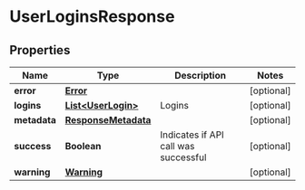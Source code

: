 

# UserLoginsResponse


## Properties

| Name | Type | Description | Notes |
|------------ | ------------- | ------------- | -------------|
|**error** | [**Error**](Error.md) |  |  [optional] |
|**logins** | [**List&lt;UserLogin&gt;**](UserLogin.md) | Logins |  [optional] |
|**metadata** | [**ResponseMetadata**](ResponseMetadata.md) |  |  [optional] |
|**success** | **Boolean** | Indicates if API call was successful |  [optional] |
|**warning** | [**Warning**](Warning.md) |  |  [optional] |



